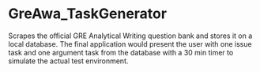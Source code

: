 # GreAwa_TaskGenerator
Scrapes the official GRE Analytical Writing question bank and stores it on a local database. The final application would present the user with one issue task and one argument task from the database with a 30 min timer to simulate the actual test environment.

